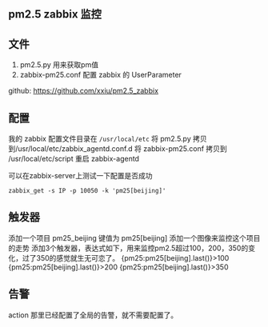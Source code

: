 pm2.5 zabbix 监控
-----------------



文件
--------  
1. pm2.5.py 用来获取pm值  
2. zabbix-pm25.conf 配置 zabbix 的 UserParameter  

github: https://github.com/xxiu/pm2.5_zabbix

配置
---------------
我的 zabbix 配置文件目录在 `/usr/local/etc`
将 pm2.5.py 拷贝到/usr/local/etc/zabbix_agentd.conf.d
将 zabbix-pm25.conf 拷贝到 /usr/local/etc/script
重启 zabbix-agentd

可以在zabbix-server上测试一下配置是否成功
```
zabbix_get -s IP -p 10050 -k 'pm25[beijing]'
```

触发器
---------------
添加一个项目 pm25_beijing 键值为 pm25[beijing]
添加一个图像来监控这个项目的走势 
添加3个触发器，表达式如下，用来监控pm2.5超过100，200，350的变化，过了350的感觉就生无可恋了。
{pm25:pm25[beijing].last()}>100 
{pm25:pm25[beijing].last()}>200 
{pm25:pm25[beijing].last()}>350


告警
----------------
action 那里已经配置了全局的告警，就不需要配置了。